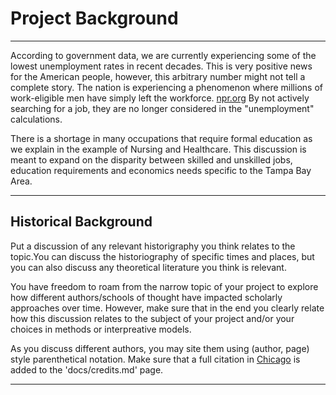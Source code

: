 # Project Background

---

According to government data, we are currently experiencing some of the lowest unemployment rates in recent decades. This is very positive news for the American people, however, this arbitrary number might not tell a complete story. The nation is experiencing a phenomenon where millions of work-eligible men have simply left the workforce. [npr.org](https://www.npr.org/2016/09/06/492849471/an-economic-mystery-why-are-men-leaving-the-workforce) By not actively searching for a job, they are no longer considered in the "unemployment" calculations. 

There is a shortage in many occupations that require formal education as we explain in the example of Nursing and Healthcare. This discussion is meant to expand on the disparity between skilled and unskilled jobs, education requirements and economics needs specific to the Tampa Bay Area.

---

## Historical Background

Put a discussion of any relevant historigraphy you think relates to the topic.You can discuss the historiography of specific times and places, but you can also discuss any theoretical literature you think is relevant.

You have freedom to roam from the narrow topic of your project to explore how different authors/schools of thought have impacted scholarly approaches over time. However, make sure that in the end you clearly relate how this discussion relates to the subject of your project and/or your choices in methods or interpreative models.

As you discuss different authors, you may site them using (author, page) style parenthetical notation. Make sure that a full citation in [Chicago](http://chicagomanualofstyle.org) is added to the 'docs/credits.md' page.

---
